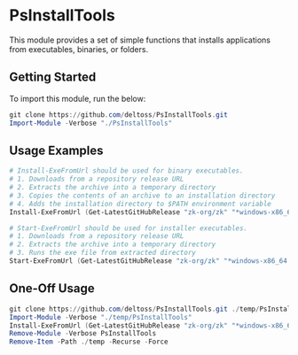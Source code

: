 # PsInstallTools

This module provides a set of simple functions that installs applications from executables, binaries, or folders.

## Getting Started

To import this module, run the below:

```powershell
git clone https://github.com/deltoss/PsInstallTools.git
Import-Module -Verbose "./PsInstallTools"
```

## Usage Examples

```powershell
# Install-ExeFromUrl should be used for binary executables.
# 1. Downloads from a repository release URL
# 2. Extracts the archive into a temporary directory
# 3. Copies the contents of an archive to an installation directory
# 4. Adds the installation directory to $PATH environment variable
Install-ExeFromUrl (Get-LatestGitHubRelease "zk-org/zk" "*windows-x86_64.tar.gz") "zk"

# Start-ExeFromUrl should be used for installer executables.
# 1. Downloads from a repository release URL
# 2. Extracts the archive into a temporary directory
# 3. Runs the exe file from extracted directory
Start-ExeFromUrl (Get-LatestGitHubRelease "zk-org/zk" "*windows-x86_64.tar.gz")
```

## One-Off Usage

```powershell
git clone https://github.com/deltoss/PsInstallTools.git ./temp/PsInstallTools
Import-Module -Verbose "./temp/PsInstallTools"
Install-ExeFromUrl (Get-LatestGitHubRelease "zk-org/zk" "*windows-x86_64.tar.gz") "zk"
Remove-Module -Verbose PsInstallTools
Remove-Item -Path ./temp -Recurse -Force
```

